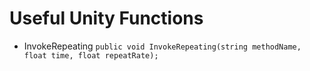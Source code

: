 # Useful Unity Functions

- InvokeRepeating ```public void InvokeRepeating(string methodName, float time, float repeatRate);```

